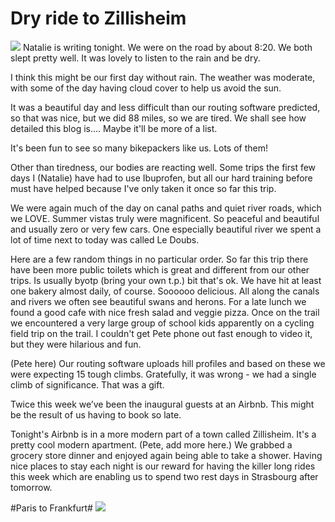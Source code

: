 # Dry ride to Zillisheim
![](data/e3596b92-d90e-458d-aa61-8d013f48803f.jpg) 
Natalie is writing tonight. We were on the road by about 8:20. We both slept pretty well. It was lovely to listen to the rain and be dry.

 I think this might be our first day without rain. The weather was moderate, with some of the day having cloud cover to help us avoid the sun.

 It was a beautiful day and less difficult than our routing software predicted, so that was nice, but we did 88 miles, so we are tired. We shall see how detailed this blog is…. Maybe it'll be more of a list. 

 It's been fun to see so many bikepackers like us. Lots of them!

 Other than tiredness, our bodies are reacting well. Some trips the first few days I (Natalie) have had to use Ibuprofen, but all our hard training before must have helped because I've only taken it once so far this trip.

 We were again much of the day on canal paths and quiet river roads, which we LOVE. Summer vistas truly were magnificent. So peaceful and beautiful and usually zero or very few cars. One especially beautiful river we spent a lot of time next to today was called Le Doubs.

 Here are a few random things in no particular order. So far this trip there have been more public toilets which is great and different from our other trips. Is usually byotp (bring your own t.p.) bit that's ok. We have hit at least one bakery almost daily, of course. Soooooo delicious. All along the canals and rivers we often see beautiful swans and herons. For a late lunch we found a good cafe with nice fresh salad and veggie pizza. Once on the trail we encountered a very large group of school kids apparently on a cycling field trip on the trail. I couldn't get Pete phone out fast enough to video it, but they were hilarious and fun.

 (Pete here) Our routing software uploads hill profiles and based on these we were expecting 15 tough climbs. Gratefully, it was wrong - we had a single climb of significance. That was a gift.

 Twice this week we’ve been the inaugural guests at an Airbnb. This might be the result of us having to book so late. 

 Tonight's Airbnb is in a more modern part of a town called Zillisheim. It's a pretty cool modern apartment. (Pete, add more here.) We grabbed a grocery store dinner and enjoyed again being able to take a shower. Having nice places to stay each night is our reward for having the killer long rides this week which are enabling us to spend two rest days in Strasbourg after tomorrow.


#Paris to Frankfurt#
![](data/e3596b92-d90e-458d-aa61-8d013f48803f.jpg)

